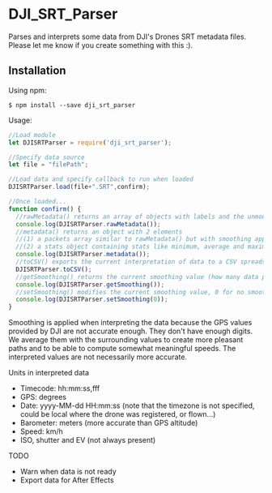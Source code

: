 # DJI_SRT_Parser

Parses and interprets some data from DJI's Drones SRT metadata files.
Please let me know if you create something with this :).

## Installation

Using npm:
```shell
$ npm install --save dji_srt_parser
```

Usage:
```js
//Load module
let DJISRTParser = require('dji_srt_parser');

//Specify data source
let file = "filePath";

//Load data and specify callback to run when loaded
DJISRTParser.load(file+".SRT",confirm);

//Once loaded...
function confirm() {
  //rawMetadata() returns an array of objects with labels and the unmodified SRT data in the form of strings
  console.log(DJISRTParser.rawMetadata());
  //metadata() returns an object with 2 elements
  //(1) a packets array similar to rawMetadata() but with smoothing applied to GPS locations (see below why smoothing is used) and with computed speeds in 2d, 3d and vertical
  //(2) a stats object containing stats like minimum, average and maximum speeds based on the interpreted data
  console.log(DJISRTParser.metadata());
  //toCSV() exports the current interpretation of data to a CSV spreadsheet the optional value raw exports the raw data instead
  DJISRTParser.toCSV();
  //getSmoothing() returns the current smoothing value (how many data packets to average with, in each array direction)
  console.log(DJISRTParser.getSmoothing());
  //setSmoothing() modifies the current smoothing value, 0 for no smoothing
  console.log(DJISRTParser.setSmoothing(0));
}
```
Smoothing is applied when interpreting the data because the GPS values provided by DJI are not accurate enough. They don't have enough digits. We average them with the surrounding values to create more pleasant paths and to be able to compute somewhat meaningful speeds. The interpreted values are not necessarily more accurate.

Units in interpreted data
- Timecode: hh:mm:ss,fff
- GPS: degrees
- Date: yyyy-MM-dd HH:mm:ss (note that the timezone is not specified, could be local where the drone was registered, or flown...)
- Barometer: meters (more accurate than GPS altitude)
- Speed: km/h
- ISO, shutter and EV (not always present)

TODO
- Warn when data is not ready
- Export data for After Effects
